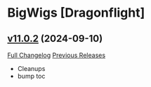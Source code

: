 # BigWigs [Dragonflight]

## [v11.0.2](https://github.com/BigWigsMods/BigWigs_Dragonflight/tree/v11.0.2) (2024-09-10)
[Full Changelog](https://github.com/BigWigsMods/BigWigs_Dragonflight/compare/v11.0.1...v11.0.2) [Previous Releases](https://github.com/BigWigsMods/BigWigs_Dragonflight/releases)

- Cleanups  
- bump toc  
